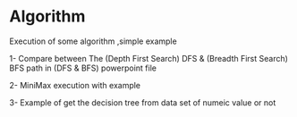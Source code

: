 # Algorithm
Execution of some algorithm ,simple example

1- Compare between The (Depth First Search) DFS & (Breadth First Search) BFS path in (DFS & BFS) powerpoint file

2- MiniMax execution with example

3- Example of get the decision tree from data set of numeic value or not

